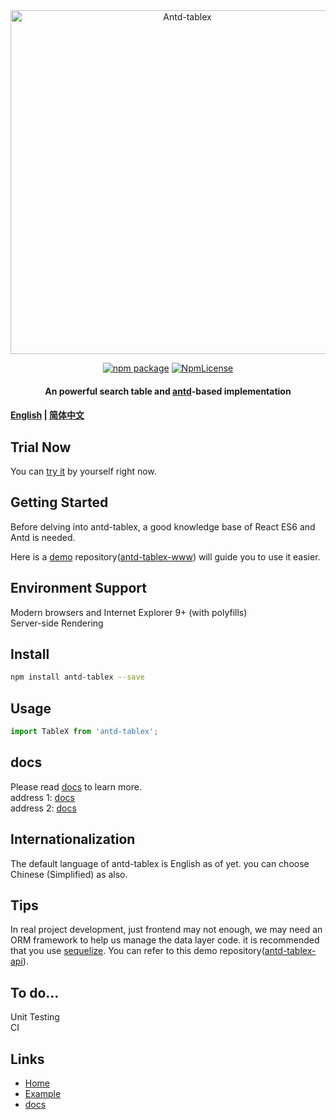 <div align="center">
<a href="https://www.tablex.top" target="_blank" rel="noopener noreferrer">
<img width="550" src="https://www.tablex.top/static/icon-long.png" alt="Antd-tablex">
</a>
<p></p> 

[![npm package](https://img.shields.io/npm/v/antd-tablex.svg?style=flat-square)](https://www.npmjs.com/package/antd-tablex)
[![NpmLicense](https://img.shields.io/npm/l/antd-tablex.svg)](https://github.com/mzonghao/antd-tablex/blob/master/LICENSE)

#### An powerful search table and [antd](https://github.com/ant-design/ant-design)-based implementation
</div>

#### [English](./README.md) | [简体中文](./docs/README.zhCN.md)

## Trial Now
You can [try it](https://www.tablex.top/example) by yourself right now.

## Getting Started
Before delving into antd-tablex, a good knowledge base of React ES6 and Antd is needed.

Here is a [demo](https://github.com/mzonghao/antd-tablex-www/blob/master/src/pages/example/index.js) repository([antd-tablex-www](https://github.com/mzonghao/antd-tablex-www)) will guide you to use it easier.

## Environment Support
Modern browsers and Internet Explorer 9+ (with polyfills)  
Server-side Rendering

## Install

```bash
npm install antd-tablex --save
```

## Usage
```jsx
import TableX from 'antd-tablex';
```

## docs
Please read [docs](https://www.tablex.top/docs) to learn more.  
address 1: [docs](https://www.tablex.top/docs)  
address 2: [docs](./docs/All-props.md)

## Internationalization
The default language of antd-tablex is English as of yet. you can choose Chinese (Simplified) as also.

## Tips
In real project development, just frontend may not enough, we may need an ORM framework to help us manage the data layer code. it is recommended that you use [sequelize](http://docs.sequelizejs.com/). You can refer to this demo repository([antd-tablex-api](https://github.com/mzonghao/antd-tablex-api)).

## To do...
Unit Testing  
CI

## Links

- [Home](https://www.tablex.top)
- [Example](https://www.tablex.top/example)
- [docs](https://www.tablex.top/docs)
